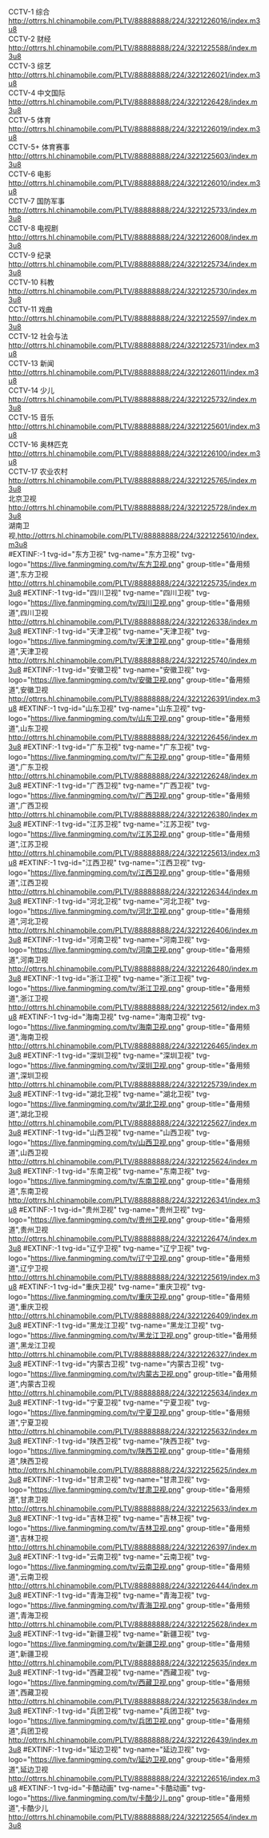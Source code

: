CCTV-1 综合<http://ottrrs.hl.chinamobile.com/PLTV/88888888/224/3221226016/index.m3u8>    
CCTV-2 财经<http://ottrrs.hl.chinamobile.com/PLTV/88888888/224/3221225588/index.m3u8>  
CCTV-3 综艺<http://ottrrs.hl.chinamobile.com/PLTV/88888888/224/3221226021/index.m3u8>  
CCTV-4 中文国际<http://ottrrs.hl.chinamobile.com/PLTV/88888888/224/3221226428/index.m3u8>  
CCTV-5 体育<http://ottrrs.hl.chinamobile.com/PLTV/88888888/224/3221226019/index.m3u8>  
CCTV-5+ 体育赛事<http://ottrrs.hl.chinamobile.com/PLTV/88888888/224/3221225603/index.m3u8>  
CCTV-6 电影<http://ottrrs.hl.chinamobile.com/PLTV/88888888/224/3221226010/index.m3u8>  
CCTV-7 国防军事<http://ottrrs.hl.chinamobile.com/PLTV/88888888/224/3221225733/index.m3u8>  
CCTV-8 电视剧<http://ottrrs.hl.chinamobile.com/PLTV/88888888/224/3221226008/index.m3u8>  
CCTV-9 纪录<http://ottrrs.hl.chinamobile.com/PLTV/88888888/224/3221225734/index.m3u8>  
CCTV-10 科教<http://ottrrs.hl.chinamobile.com/PLTV/88888888/224/3221225730/index.m3u8>  
CCTV-11 戏曲<http://ottrrs.hl.chinamobile.com/PLTV/88888888/224/3221225597/index.m3u8>  
CCTV-12 社会与法<http://ottrrs.hl.chinamobile.com/PLTV/88888888/224/3221225731/index.m3u8>  
CCTV-13 新闻<http://ottrrs.hl.chinamobile.com/PLTV/88888888/224/3221226011/index.m3u8>  
CCTV-14 少儿<http://ottrrs.hl.chinamobile.com/PLTV/88888888/224/3221225732/index.m3u8>  
CCTV-15 音乐<http://ottrrs.hl.chinamobile.com/PLTV/88888888/224/3221225601/index.m3u8>  
CCTV-16 奥林匹克<http://ottrrs.hl.chinamobile.com/PLTV/88888888/224/3221226100/index.m3u8>  
CCTV-17 农业农村<http://ottrrs.hl.chinamobile.com/PLTV/88888888/224/3221225765/index.m3u8>  
北京卫视<http://ottrrs.hl.chinamobile.com/PLTV/88888888/224/3221225728/index.m3u8>  
湖南卫视,<http://ottrrs.hl.chinamobile.com/PLTV/88888888/224/3221225610/index.m3u8>  
#EXTINF:-1 tvg-id="东方卫视" tvg-name="东方卫视" tvg-logo="https://live.fanmingming.com/tv/东方卫视.png" group-title="备用频道",东方卫视
http://ottrrs.hl.chinamobile.com/PLTV/88888888/224/3221225735/index.m3u8
#EXTINF:-1 tvg-id="四川卫视" tvg-name="四川卫视" tvg-logo="https://live.fanmingming.com/tv/四川卫视.png" group-title="备用频道",四川卫视
http://ottrrs.hl.chinamobile.com/PLTV/88888888/224/3221226338/index.m3u8
#EXTINF:-1 tvg-id="天津卫视" tvg-name="天津卫视" tvg-logo="https://live.fanmingming.com/tv/天津卫视.png" group-title="备用频道",天津卫视
http://ottrrs.hl.chinamobile.com/PLTV/88888888/224/3221225740/index.m3u8
#EXTINF:-1 tvg-id="安徽卫视" tvg-name="安徽卫视" tvg-logo="https://live.fanmingming.com/tv/安徽卫视.png" group-title="备用频道",安徽卫视
http://ottrrs.hl.chinamobile.com/PLTV/88888888/224/3221226391/index.m3u8
#EXTINF:-1 tvg-id="山东卫视" tvg-name="山东卫视" tvg-logo="https://live.fanmingming.com/tv/山东卫视.png" group-title="备用频道",山东卫视
http://ottrrs.hl.chinamobile.com/PLTV/88888888/224/3221226456/index.m3u8
#EXTINF:-1 tvg-id="广东卫视" tvg-name="广东卫视" tvg-logo="https://live.fanmingming.com/tv/广东卫视.png" group-title="备用频道",广东卫视
http://ottrrs.hl.chinamobile.com/PLTV/88888888/224/3221226248/index.m3u8
#EXTINF:-1 tvg-id="广西卫视" tvg-name="广西卫视" tvg-logo="https://live.fanmingming.com/tv/广西卫视.png" group-title="备用频道",广西卫视
http://ottrrs.hl.chinamobile.com/PLTV/88888888/224/3221226380/index.m3u8
#EXTINF:-1 tvg-id="江苏卫视" tvg-name="江苏卫视" tvg-logo="https://live.fanmingming.com/tv/江苏卫视.png" group-title="备用频道",江苏卫视
http://ottrrs.hl.chinamobile.com/PLTV/88888888/224/3221225613/index.m3u8
#EXTINF:-1 tvg-id="江西卫视" tvg-name="江西卫视" tvg-logo="https://live.fanmingming.com/tv/江西卫视.png" group-title="备用频道",江西卫视
http://ottrrs.hl.chinamobile.com/PLTV/88888888/224/3221226344/index.m3u8
#EXTINF:-1 tvg-id="河北卫视" tvg-name="河北卫视" tvg-logo="https://live.fanmingming.com/tv/河北卫视.png" group-title="备用频道",河北卫视
http://ottrrs.hl.chinamobile.com/PLTV/88888888/224/3221226406/index.m3u8
#EXTINF:-1 tvg-id="河南卫视" tvg-name="河南卫视" tvg-logo="https://live.fanmingming.com/tv/河南卫视.png" group-title="备用频道",河南卫视
http://ottrrs.hl.chinamobile.com/PLTV/88888888/224/3221226480/index.m3u8
#EXTINF:-1 tvg-id="浙江卫视" tvg-name="浙江卫视" tvg-logo="https://live.fanmingming.com/tv/浙江卫视.png" group-title="备用频道",浙江卫视
http://ottrrs.hl.chinamobile.com/PLTV/88888888/224/3221225612/index.m3u8
#EXTINF:-1 tvg-id="海南卫视" tvg-name="海南卫视" tvg-logo="https://live.fanmingming.com/tv/海南卫视.png" group-title="备用频道",海南卫视
http://ottrrs.hl.chinamobile.com/PLTV/88888888/224/3221226465/index.m3u8
#EXTINF:-1 tvg-id="深圳卫视" tvg-name="深圳卫视" tvg-logo="https://live.fanmingming.com/tv/深圳卫视.png" group-title="备用频道",深圳卫视
http://ottrrs.hl.chinamobile.com/PLTV/88888888/224/3221225739/index.m3u8
#EXTINF:-1 tvg-id="湖北卫视" tvg-name="湖北卫视" tvg-logo="https://live.fanmingming.com/tv/湖北卫视.png" group-title="备用频道",湖北卫视
http://ottrrs.hl.chinamobile.com/PLTV/88888888/224/3221225627/index.m3u8
#EXTINF:-1 tvg-id="山西卫视" tvg-name="山西卫视" tvg-logo="https://live.fanmingming.com/tv/山西卫视.png" group-title="备用频道",山西卫视
http://ottrrs.hl.chinamobile.com/PLTV/88888888/224/3221225624/index.m3u8
#EXTINF:-1 tvg-id="东南卫视" tvg-name="东南卫视" tvg-logo="https://live.fanmingming.com/tv/东南卫视.png" group-title="备用频道",东南卫视
http://ottrrs.hl.chinamobile.com/PLTV/88888888/224/3221226341/index.m3u8
#EXTINF:-1 tvg-id="贵州卫视" tvg-name="贵州卫视" tvg-logo="https://live.fanmingming.com/tv/贵州卫视.png" group-title="备用频道",贵州卫视
http://ottrrs.hl.chinamobile.com/PLTV/88888888/224/3221226474/index.m3u8
#EXTINF:-1 tvg-id="辽宁卫视" tvg-name="辽宁卫视" tvg-logo="https://live.fanmingming.com/tv/辽宁卫视.png" group-title="备用频道",辽宁卫视
http://ottrrs.hl.chinamobile.com/PLTV/88888888/224/3221225619/index.m3u8
#EXTINF:-1 tvg-id="重庆卫视" tvg-name="重庆卫视" tvg-logo="https://live.fanmingming.com/tv/重庆卫视.png" group-title="备用频道",重庆卫视
http://ottrrs.hl.chinamobile.com/PLTV/88888888/224/3221226409/index.m3u8
#EXTINF:-1 tvg-id="黑龙江卫视" tvg-name="黑龙江卫视" tvg-logo="https://live.fanmingming.com/tv/黑龙江卫视.png" group-title="备用频道",黑龙江卫视
http://ottrrs.hl.chinamobile.com/PLTV/88888888/224/3221226327/index.m3u8
#EXTINF:-1 tvg-id="内蒙古卫视" tvg-name="内蒙古卫视" tvg-logo="https://live.fanmingming.com/tv/内蒙古卫视.png" group-title="备用频道",内蒙古卫视
http://ottrrs.hl.chinamobile.com/PLTV/88888888/224/3221225634/index.m3u8
#EXTINF:-1 tvg-id="宁夏卫视" tvg-name="宁夏卫视" tvg-logo="https://live.fanmingming.com/tv/宁夏卫视.png" group-title="备用频道",宁夏卫视
http://ottrrs.hl.chinamobile.com/PLTV/88888888/224/3221225632/index.m3u8
#EXTINF:-1 tvg-id="陕西卫视" tvg-name="陕西卫视" tvg-logo="https://live.fanmingming.com/tv/陕西卫视.png" group-title="备用频道",陕西卫视
http://ottrrs.hl.chinamobile.com/PLTV/88888888/224/3221225625/index.m3u8
#EXTINF:-1 tvg-id="甘肃卫视" tvg-name="甘肃卫视" tvg-logo="https://live.fanmingming.com/tv/甘肃卫视.png" group-title="备用频道",甘肃卫视
http://ottrrs.hl.chinamobile.com/PLTV/88888888/224/3221225633/index.m3u8
#EXTINF:-1 tvg-id="吉林卫视" tvg-name="吉林卫视" tvg-logo="https://live.fanmingming.com/tv/吉林卫视.png" group-title="备用频道",吉林卫视
http://ottrrs.hl.chinamobile.com/PLTV/88888888/224/3221226397/index.m3u8
#EXTINF:-1 tvg-id="云南卫视" tvg-name="云南卫视" tvg-logo="https://live.fanmingming.com/tv/云南卫视.png" group-title="备用频道",云南卫视
http://ottrrs.hl.chinamobile.com/PLTV/88888888/224/3221226444/index.m3u8
#EXTINF:-1 tvg-id="青海卫视" tvg-name="青海卫视" tvg-logo="https://live.fanmingming.com/tv/青海卫视.png" group-title="备用频道",青海卫视
http://ottrrs.hl.chinamobile.com/PLTV/88888888/224/3221225628/index.m3u8
#EXTINF:-1 tvg-id="新疆卫视" tvg-name="新疆卫视" tvg-logo="https://live.fanmingming.com/tv/新疆卫视.png" group-title="备用频道",新疆卫视
http://ottrrs.hl.chinamobile.com/PLTV/88888888/224/3221225635/index.m3u8
#EXTINF:-1 tvg-id="西藏卫视" tvg-name="西藏卫视" tvg-logo="https://live.fanmingming.com/tv/西藏卫视.png" group-title="备用频道",西藏卫视
http://ottrrs.hl.chinamobile.com/PLTV/88888888/224/3221225638/index.m3u8
#EXTINF:-1 tvg-id="兵团卫视" tvg-name="兵团卫视" tvg-logo="https://live.fanmingming.com/tv/兵团卫视.png" group-title="备用频道",兵团卫视
http://ottrrs.hl.chinamobile.com/PLTV/88888888/224/3221226439/index.m3u8
#EXTINF:-1 tvg-id="延边卫视" tvg-name="延边卫视" tvg-logo="https://live.fanmingming.com/tv/延边卫视.png" group-title="备用频道",延边卫视
http://ottrrs.hl.chinamobile.com/PLTV/88888888/224/3221226516/index.m3u8
#EXTINF:-1 tvg-id="卡酷动画" tvg-name="卡酷动画" tvg-logo="https://live.fanmingming.com/tv/卡酷少儿.png" group-title="备用频道",卡酷少儿
http://ottrrs.hl.chinamobile.com/PLTV/88888888/224/3221225654/index.m3u8